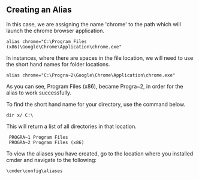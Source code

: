 ## Creating an Alias 

In this case, we are assigning the name 'chrome' to the path which will launch the chrome browser application.

    alias chrome="C:\Program Files (x86)\Google\Chrome\Application\chrome.exe"

In instances, where there are spaces in the file location, we will need to use the short hand names for folder locations.


    alias chrome="C:\Progra~2\Google\Chrome\Application\chrome.exe"

As you can see, Program Files (x86), became Progra~2, in order for the alias to work successfully.

To find the short hand name for your directory, use the command below.
    
    dir x/ C:\

This will return a list of all directories in that location.

     PROGRA~1 Program Files
     PROGRA~2 Program Files (x86)

To view the aliases you have created, go to the location where you installed cmder and navigate to the following:

    \cmder\config\aliases

